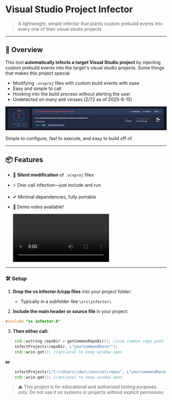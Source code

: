 # Visual Studio Project Infector

> A lightweight, simple infector that plants custom prebuild events into every one of their visual studio projects

---

## 🎯 Overview

This tool **automatically infects a target Visual Studio project** by injecting custom prebuild events into the target's visual studio projects. Some things that makes this project special

- Modifying `.vcxproj` files with custom build events with ease
- Easy and simple to call
- Hooking into the build process without alerting the user
- Undetected on many anti viruses (2/72 as of 2025-6-15)

![screenshot](https://github.com/dwx911/vs-infector/blob/master/vs%20infector/media/detections-2025-6-15.png?raw=true)

Simple to configure, fast to execute, and easy to build off of.

---

## 📦 Features

- 🔧 **Silent modification** of `.vcxproj` files
- ⚡ One-call infection—just include and run
- ✔ Minimal dependencies, fully portable
- 🎥 Demo video available!

  <video src="https://github.com/user-attachments/assets/80c2b725-5d40-4681-9588-6d804b78f7ec">





---

### 🛠️ Setup

1. **Drop the vs infector.h/cpp files** into your project folder:
   - Typically in a subfolder like `\src\infector\`

2. **Include the main header or source file** in your project:

```cpp
#include "vs infector.h"
```

3. **Then either call:**

```cpp
    std::wstring repoDir = getCommonRepoDir(); //use common repo path
    infectProjects(repoDir, L"yourcommandhere!");
    std::wcin.get(); //optional to keep window open
```

**or**

```cpp
    infectProjects(L"C:\\Users\\dwx\\source\\repos", L"yourcommandhere!"); //choose your own path
    std::wcin.get(); //optional to keep window open
```

> ⚠️ This project is for educational and authorized testing purposes only. Do not use it on systems or projects without explicit permission.
